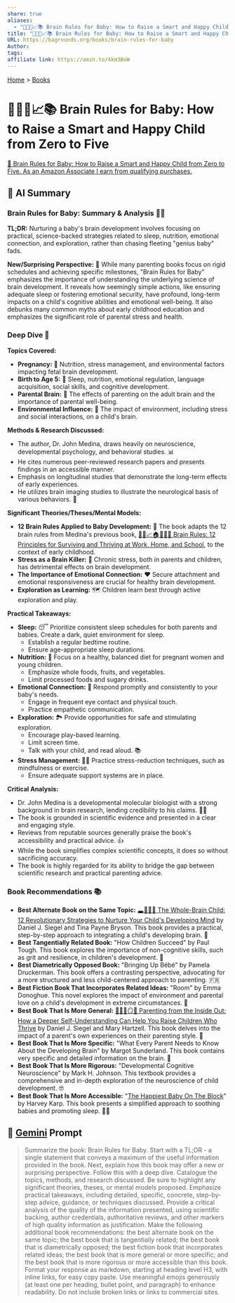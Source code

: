 ```yaml
---
share: true
aliases:
  - "👶🧠😊📈📚 Brain Rules for Baby: How to Raise a Smart and Happy Child from Zero to Five"
title: "👶🧠😊📈📚 Brain Rules for Baby: How to Raise a Smart and Happy Child from Zero to Five"
URL: https://bagrounds.org/books/brain-rules-for-baby
Author: 
tags: 
affiliate link: https://amzn.to/4km3BoW
---
```

[Home](../index.md) > [Books](./index.md)  
# 👶🧠😊📈📚 Brain Rules for Baby: How to Raise a Smart and Happy Child from Zero to Five  
[🛒 Brain Rules for Baby: How to Raise a Smart and Happy Child from Zero to Five. As an Amazon Associate I earn from qualifying purchases.](https://amzn.to/4km3BoW)  
  
## 🤖 AI Summary  
### Brain Rules for Baby: Summary & Analysis 👶🧠  
**TL;DR:** Nurturing a baby's brain development involves focusing on practical, science-backed strategies related to sleep, nutrition, emotional connection, and exploration, rather than chasing fleeting "genius baby" fads.  
  
**New/Surprising Perspective:** 🤯 While many parenting books focus on rigid schedules and achieving specific milestones, "Brain Rules for Baby" emphasizes the importance of understanding the underlying science of brain development. It reveals how seemingly simple actions, like ensuring adequate sleep or fostering emotional security, have profound, long-term impacts on a child's cognitive abilities and emotional well-being. It also debunks many common myths about early childhood education and emphasizes the significant role of parental stress and health.  
  
### Deep Dive 🔬  
**Topics Covered:**  
* **Pregnancy:** 🤰 Nutrition, stress management, and environmental factors impacting fetal brain development.  
* **Birth to Age 5:** 👶 Sleep, nutrition, emotional regulation, language acquisition, social skills, and cognitive development.  
* **Parental Brain:** 🧠 The effects of parenting on the adult brain and the importance of parental well-being.  
* **Environmental Influence:** 🌳 The impact of environment, including stress and social interactions, on a child's brain.  
  
**Methods & Research Discussed:**  
* The author, Dr. John Medina, draws heavily on neuroscience, developmental psychology, and behavioral studies. 📊  
* He cites numerous peer-reviewed research papers and presents findings in an accessible manner.  
* Emphasis on longitudinal studies that demonstrate the long-term effects of early experiences.  
* He utilizes brain imaging studies to illustrate the neurological basis of various behaviors. 🧠  
  
**Significant Theories/Theses/Mental Models:**  
* **12 Brain Rules Applied to Baby Development:** 📝 The book adapts the 12 brain rules from Medina's previous book, [🧠💡📈🏠🏢🧑‍🎓 Brain Rules: 12 Principles for Surviving and Thriving at Work, Home, and School](./brain-rules-12-principles-for-surviving-and-thriving-at-work-home-and-school.md), to the context of early childhood.  
* **Stress as a Brain Killer:** 🤯 Chronic stress, both in parents and children, has detrimental effects on brain development.  
* **The Importance of Emotional Connection:** ❤️ Secure attachment and emotional responsiveness are crucial for healthy brain development.  
* **Exploration as Learning:** 🗺️ Children learn best through active exploration and play.  
  
**Practical Takeaways:**  
* **Sleep:** 😴 Prioritize consistent sleep schedules for both parents and babies. Create a dark, quiet environment for sleep.  
    * Establish a regular bedtime routine.  
    * Ensure age-appropriate sleep durations.  
* **Nutrition:** 🍎 Focus on a healthy, balanced diet for pregnant women and young children.  
    * Emphasize whole foods, fruits, and vegetables.  
    * Limit processed foods and sugary drinks.  
* **Emotional Connection:** 🤗 Respond promptly and consistently to your baby's needs.  
    * Engage in frequent eye contact and physical touch.  
    * Practice empathetic communication.  
* **Exploration:** 🏞️ Provide opportunities for safe and stimulating exploration.  
    * Encourage play-based learning.  
    * Limit screen time.  
    * Talk with your child, and read aloud. 📚  
* **Stress Management:** 🧘‍♀️ Practice stress-reduction techniques, such as mindfulness or exercise.  
    * Ensure adequate support systems are in place.  
  
**Critical Analysis:**  
* Dr. John Medina is a developmental molecular biologist with a strong background in brain research, lending credibility to his claims. 🧑‍🔬  
* The book is grounded in scientific evidence and presented in a clear and engaging style.  
* Reviews from reputable sources generally praise the book's accessibility and practical advice. 👍  
* While the book simplifies complex scientific concepts, it does so without sacrificing accuracy.  
* The book is highly regarded for its ability to bridge the gap between scientific research and practical parenting advice.  
  
### Book Recommendations 📚  
* **Best Alternate Book on the Same Topic:** [🕳️🧠👶🏽 The Whole-Brain Child: 12 Revolutionary Strategies to Nurture Your Child's Developing Mind](./the-whole-brain-child.md) by Daniel J. Siegel and Tina Payne Bryson. This book provides a practical, step-by-step approach to integrating a child's developing brain. 🧠  
* **Best Tangentially Related Book:** "How Children Succeed" by Paul Tough. This book explores the importance of non-cognitive skills, such as grit and resilience, in children's development. 🌟  
* **Best Diametrically Opposed Book:** "Bringing Up Bébé" by Pamela Druckerman. This book offers a contrasting perspective, advocating for a more structured and less child-centered approach to parenting. 🇫🇷  
* **Best Fiction Book That Incorporates Related Ideas:** "Room" by Emma Donoghue. This novel explores the impact of environment and parental love on a child's development in extreme circumstances. 🚪  
* **Best Book That Is More General:** [🤱🏼🤿🪞🌱 Parenting from the Inside Out: How a Deeper Self-Understanding Can Help You Raise Children Who Thrive](./parenting-from-the-inside-out-how-a-deeper-self-understanding-can-help-you-raise-children-who-thrive.md) by Daniel J. Siegel and Mary Hartzell. This book delves into the impact of a parent's own experiences on their parenting style. 💖  
* **Best Book That Is More Specific:** "What Every Parent Needs to Know About the Developing Brain" by Margot Sunderland. This book contains very specific and detailed information on the brain. 🧠  
* **Best Book That Is More Rigorous:** "Developmental Cognitive Neuroscience" by Mark H. Johnson. This textbook provides a comprehensive and in-depth exploration of the neuroscience of child development. 🤓  
* **Best Book That Is More Accessible:** "[The Happiest Baby On The Block](./the-happiest-baby-on-the-block.md)" by Harvey Karp. This book presents a simplified approach to soothing babies and promoting sleep. 👶💤  
  
## 💬 [Gemini](https://gemini.google.com) Prompt  
> Summarize the book: Brain Rules for Baby. Start with a TL;DR - a single statement that conveys a maximum of the useful information provided in the book. Next, explain how this book may offer a new or surprising perspective. Follow this with a deep dive. Catalogue the topics, methods, and research discussed. Be sure to highlight any significant theories, theses, or mental models proposed. Emphasize practical takeaways, including detailed, specific, concrete, step-by-step advice, guidance, or techniques discussed. Provide a critical analysis of the quality of the information presented, using scientific backing, author credentials, authoritative reviews, and other markers of high quality information as justification. Make the following additional book recommendations: the best alternate book on the same topic; the best book that is tangentially related; the best book that is diametrically opposed; the best fiction book that incorporates related ideas; the best book that is more general or more specific; and the best book that is more rigorous or more accessible than this book. Format your response as markdown, starting at heading level H3, with inline links, for easy copy paste. Use meaningful emojis generously (at least one per heading, bullet point, and paragraph) to enhance readability. Do not include broken links or links to commercial sites.